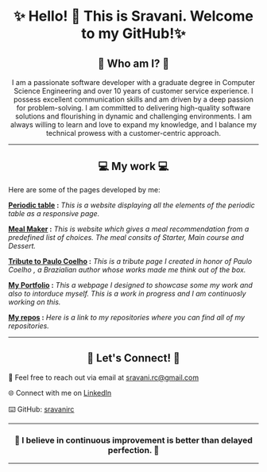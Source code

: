 <h1 align="center">✨ Hello! 👋 This is Sravani. Welcome to my GitHub!✨ </h1>

<h2 align="center"> 👩 Who am I? 👩</h2>
<p align="center"> I am a passionate software developer with a graduate degree in Computer Science Engineering and over 10 years of customer service experience.  I possess excellent communication skills and am driven by a deep passion for problem-solving. I am committed to delivering high-quality software solutions and flourishing in dynamic and challenging environments. I am always willing to learn and love to expand my knowledge, and I balance my technical prowess with a customer-centric approach.</p> <hr>

<h2 align="center">💻 My work 💻</h2>
<p> Here are some of the pages developed by me: </p>

**[Periodic table](https://sravanirc.github.io/periodicTable/) :** _This is a website displaying all the elements of the periodic table as a responsive page._

**[Meal Maker](https://sravanirc.github.io/MealMaker/) :** _This is website which gives a meal recommendation from a predefined list of choices. The meal consits of Starter, Main course and Dessert._

**[Tribute to Paulo Coelho](https://sravanirc.github.io/tributeToPauloCoelho/) :** _This is a tribute page I created in honor of Paulo Coelho , a Brazialian author whose works made me think out of the box._

**[My Portfolio](https://sravanirc.github.io/sravani-ravuri-portfolio/) :** _This a webpage I designed to showcase some my work and also to intorduce myself. This is a work in progress and I am continuosly working on this._

**[My repos](https://github.com/sravanirc?tab=repositories) :** _Here is a link to my repositories where you can find all of my repositories._

<hr>
<h2 align="center"> 🤝 Let's Connect! 🤝</h2>

📧 Feel free to reach out via email at [sravani.rc@gmail.com](mailto:sravani.rc@gmail.com)

🌐 Connect with me on [LinkedIn](https://www.linkedin.com/in/sravanirc)

⌨️ GitHub: [sravanirc](https://github.com/sravanirc)

---

<h3 align="center"> 🫶 I believe in continuous improvement is better than delayed perfection. 🫶 </h3>
<hr>
